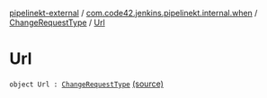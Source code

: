 [pipelinekt-external](../../index.md) / [com.code42.jenkins.pipelinekt.internal.when](../index.md) / [ChangeRequestType](index.md) / [Url](./-url.md)

# Url

`object Url : `[`ChangeRequestType`](index.md) [(source)](https://github.com/code42/pipelinekt/tree/master/internal/src/main/kotlin/com/code42/jenkins/pipelinekt/internal/when/ChangeRequestType.kt#L8)